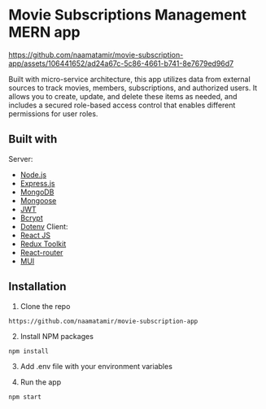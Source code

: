 
# Movie Subscriptions Management MERN app
https://github.com/naamatamir/movie-subscription-app/assets/106441652/ad24a67c-5c86-4661-b741-8e7679ed96d7

Built with micro-service architecture, this app utilizes data from external sources to track movies, members, subscriptions, and authorized users. It allows you to create, update, and delete these items as needed, and includes a secured role-based access control that enables different permissions for user roles.

## Built with
Server:
- [Node.js](https://nodejs.org/en)
- [Express.js](https://expressjs.com/)
- [MongoDB](https://www.mongodb.com/)
- [Mongoose](https://www.npmjs.com/package/mongoose)
- [JWT](https://www.npmjs.com/package/jsonwebtoken)
- [Bcrypt](https://www.npmjs.com/package/bcrypt)
- [Dotenv](https://www.npmjs.com/package/dotenv)
Client:
- [React JS](https://react.dev/) 
- [Redux Toolkit](https://redux-toolkit.js.org/)
- [React-router](https://reactrouter.com/en/main)
- [MUI](https://mui.com/)
## Installation

1. Clone the repo

```bash
https://github.com/naamatamir/movie-subscription-app
```

2. Install NPM packages
```
npm install
```
3. Add .env file with your environment variables 

4. Run the app
```
npm start
```

